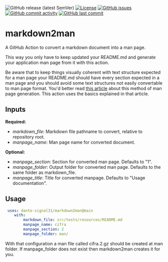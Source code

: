 ![GitHub release (latest SemVer)](https://img.shields.io/github/v/release/dante-signal31/markdown2man)
[![License](https://img.shields.io/badge/License-BSD%203--Clause-blue.svg)](https://opensource.org/licenses/BSD-3-Clause)
[![GitHub issues](https://img.shields.io/github/issues/dante-signal31/markdown2man)](https://github.com/dante-signal31/markdown2man/issues)
[![GitHub commit activity](https://img.shields.io/github/commit-activity/y/dante-signal31/markdown2man)](https://github.com/dante-signal31/markdown2man/commits/master)
[![GitHub last commit](https://img.shields.io/github/last-commit/dante-signal31/markdown2man)](https://github.com/dante-signal31/markdown2man/commits/master)

# markdown2man

A GitHub Action to convert a markdown document into a man page.

This way you only have to keep updated your README.md and generate your application
man page from it with this action.

Be aware that to keep things visually coherent with text structure expected for
a man page your README.md should have every section expected in a man page and 
you should avoid some text structures not easily convertable to man page format.
You'd better read [this article](https://www.dlab.ninja/2021/10/how-to-write-manpages-with-markdown-and.html)
about this method of man page generation. This action uses the basics explained 
in that article. 

## Inputs

**Required:**
* *markdown_file*: Markdown file pathname to convert, relative to repository root.
* *manpage_name*: Man page name for converted document.

**Optional:**
* *manpage_section*: Section for converted man page. Defaults to "1".
* *manpage_folder*: Output folder for converted man page. Defaults to the same 
folder as markdown_file.
* *manpage_title*: Title for converted manpage. Defaults to "Usage documentation".

## Usage

```yaml
 uses: dante-signal31/markdown2man@main
    with:
        markdown_file: src/tests/resources/README.md
        manpage_name: cifra
        manpage_section: 2
        manpage_folder: man/
```

With that configuration a man file called cifra.2.gz should be created at man folder.
If manpage_folder does not exist then markdown2man creates it for you.
